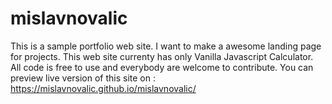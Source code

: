 # mislavnovalic
This is a sample portfolio web site. I want to make a awesome landing page for projects.
This web site currenty has only Vanilla Javascript Calculator. All code is free to use and everybody are welcome to contribute.
You can preview live version of this site on :
https://mislavnovalic.github.io/mislavnovalic/ 
